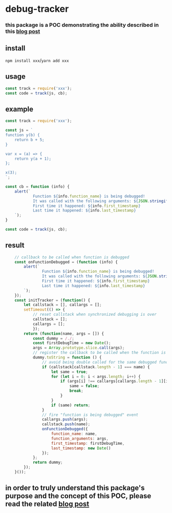 # debug-tracker

### this package is a POC demonstrating the ability described in this [blog post](https://weizman.github.io/?javascript-anti-debugging-some-next-level-shit-part-2)

## install

`npm install xxx`/`yarn add xxx`

## usage

```javascript
const track = require('xxx');
const code = track(js, cb);
```

## example

```javascript
const track = require('xxx');

const js = `
function y(b) {
    return b + 5;
}

var x = (a) => {
    return y(a + 1);
};

x(3);
`;

const cb = function (info) {
    alert(`
            Function ${info.function_name} is being debugged!
            It was called with the following arguments: ${JSON.stringify(info.function_arguments)}
            First time it happened: ${info.first_timestamp}
            Last time it happened: ${info.last_timestamp}
    `);
}

const code = track(js, cb);
```

## result

```javascript
    // callback to be called when function is debugged
    const onFunctionDebugged = (function (info) {
        alert(`
                Function ${info.function_name} is being debugged!
                It was called with the following arguments: ${JSON.stringify(info.function_arguments)}
                First time it happened: ${info.first_timestamp}
                Last time it happened: ${info.last_timestamp}
        `);
    }); 
    const initTracker = (function() {
        let callstack = [], callargs = [];
        setTimeout(() => { 
            // reset callstack when synchronized debugging is over
            callstack = []; 
            callargs = []; 
            });
        return (function(name, args = []) {
            const dummy = /./;
            const firstDebugTime = new Date();
            args = Array.prototype.slice.call(args);
            // register the callback to be called when the function is being debugged 
            dummy.toString = function () {
                // avoid being double called for the same debugged function
                if (callstack[callstack.length - 1] === name) {
                    let same = true;
                    for (let i = 0; i < args.length; i++) {
                        if (args[i] !== callargs[callargs.length - 1][i]) {
                            same = false;
                            break;
                        }
                    }
                    if (same) return;
                }
                // fire "function is being debugged" event
                callargs.push(args);
                callstack.push(name);
                onFunctionDebugged({
                    function_name: name,
                    function_arguments: args,
                    first_timestamp: firstDebugTime,
                    last_timestamp: new Date()
                });
            };
            return dummy;
        });
    }());
```

## in order to truly understand this package's purpose and the concept of this POC, please read the related [blog post](https://weizman.github.io/?javascript-anti-debugging-some-next-level-shit-part-2)
